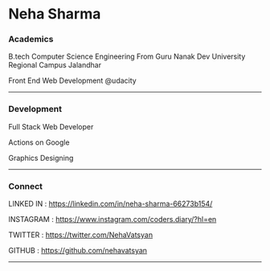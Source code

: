 # Neha Sharma

### Academics

B.tech Computer Science Engineering From Guru Nanak Dev University Regional Campus Jalandhar

Front End Web Development @udacity

-----

### Development


Full Stack Web Developer

Actions on Google

Graphics Designing

-----


### Connect 

LINKED IN : https://linkedin.com/in/neha-sharma-66273b154/

INSTAGRAM : https://www.instagram.com/coders.diary/?hl=en

TWITTER   : https://twitter.com/NehaVatsyan

GITHUB    : https://github.com/nehavatsyan




-----
